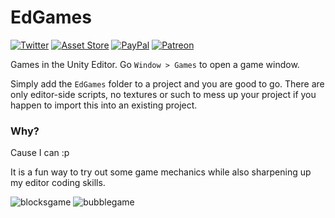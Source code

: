 # EdGames

[![Twitter](https://img.shields.io/badge/-@pl__young-007ec6.svg?style=flat-square&logo=data%3Aimage%2Fpng%3Bbase64%2CiVBORw0KGgoAAAANSUhEUgAAABAAAAAQCAMAAAAoLQ9TAAAAulBMVEUAAAAgn%2FQcovIdovMdoPAkpO0kkv8covMrqv8covMdofIdofIcovIcofEYnvMbofMdofIhpvQA%2F%2F8cofIcofIeofIbofIdofIcofIaou4dofIdofEeofIdofEdoPIeoPMdofIdofIdofIdofIdoPMeovIdoPEdofIdovMeoPIfofUdofIdofIVquogn%2B8eoPIeofIdofIcofMcovEdofMdofIdofIhpe8cn%2FEcofEeoPMbn%2FQAv%2F8dofL9CP3sAAAAPXRSTlMAGGNoIw4HkQY%2F7%2FiZvBVBxBcB4L1fJuNkHp272KhOK8H%2B2e0%2BrJT5a4kxscsMEDua%2FJA3uPZPH0hsZjAEzRmxHgAAAH9JREFUeAF1yNUSggAUANE1RBQDQxS7uzu8%2F%2F9bclEGXzgvO7NEi8UTSUhhpE1UJiti5fIFimKXgHJFVLWGI1JvuBrVBFriaXfE14VefyAhFxhKaIRn%2FHcmeIypJT8zBzWXwIKv5Up86w1qu9sfRB1N1Oks6mJfCdzuj%2BfrTZQPzs4dZmTFoZYAAAAASUVORK5CYII%3D)](https://twitter.com/pl_young)
[![Asset Store](https://img.shields.io/badge/-Asset_Store-333333.svg?style=flat-square&logo=data%3Aimage%2Fpng%3Bbase64%2CiVBORw0KGgoAAAANSUhEUgAAABAAAAAQCAQAAAC1%2BjfqAAAA5ElEQVQoz5WRMS9DYRSGn%2B%2FmRoKFRGwWm60LE5PJbLHgH1hIdMLIH%2FADMEokOkk06cZiqJJIWK9FDK4mhOZ7LJdUlcZZn5Oc57wvdBmHXufudjx38Scad8OaeXyP0ehBJx6wYsvMiodGNTMNBQosMcsjGWfcENhjijrTzBTYFZ9sWCrWl1svD1vOGy0DJq767OUXHvMqr5%2BOOGpulePEdZs2LBkMBlO3beYLYJ8nXqSDa2zSzzC7hWnCBDWOILxZ5TYBAn9NrxOfkvk3yes2yV5v%2FhbUPpNtQXVEfd8e9f%2FK6lb3B5tlzmXUxDhbAAAAAElFTkSuQmCC)](https://assetstore.unity.com/publishers/380)
[![PayPal](https://img.shields.io/badge/-Donate-dfb317.svg?style=flat-square&logo=data%3Aimage%2Fpng%3Bbase64%2CiVBORw0KGgoAAAANSUhEUgAAABAAAAAQCAMAAAAoLQ9TAAAA21BMVEX%2F%2F%2F8AAP8AQIAAJJIAIIAAYJ8AVaoAMIAAV64AJ4kAJoYAJ4UAK4UAW60AJ4YAXK0AKocAKIcAKocAKocAXa4AWqsAYK8AX7AAKYcAKocAKocAKYYAYrIAKYgAZLMAKYgAKYcAZ7UAZ7YAKYcAa7gAKYcAbLkAbLkARpgAKYcAMY4AecMAKYcAKYcAgMgAgskAGGoAGWwAGm0AHXIAHnIAIXkAInoAInsAI30AJYAAJoIAKIUAKYcALH8AMYQAPpUAP5AAXqsAXq8AbroAfcYAf8cAgMgAhMsAhcy1oBy8AAAAMHRSTlMAAQQHCAgMECYnKC4wNTtLVVlbaGt3fYGEhpOWpq2ur8DCxtjZ2trc4uTk%2Bfz9%2Fv6U8Jh7AAAAlElEQVQYGQXBy0rDQBQA0DMz1yS11MZF0UX1%2F%2F9JcKP4gFQxgdiHTDwnod%2F3cBiHEwW7e3B9u%2FyQ0QDsNwRlhb9KKlcEXc%2FpAnbjJdOggvRwJ9NiAduylmlZKtx0zoKGmlJeRcskREezyeB5ELotJcPy9EpokHiZjuMRoUVi%2BASyxFcwA8LHd1o%2FepsAWf2dz%2B9mgH8fYCsaIQYkbQAAAABJRU5ErkJggg%3D%3D)](https://www.paypal.me/plyoung)
[![Patreon](https://img.shields.io/badge/-Patreon-f86754.svg?style=flat-square&logo=data%3Aimage%2Fpng%3Bbase64%2CiVBORw0KGgoAAAANSUhEUgAAABAAAAAPCAMAAADarb8dAAAAnFBMVEUAAAAHLkoLMk0QNlEXPFYaP1gaP1gfQ1wuUGc0VGs1VWw3V20%2FXXNEYndKZ3tie4xogJFvhpZ%2FlKKBlaOHmqiNn6yPoa2ZqbWquMGuu8S1wMnK0tjIXFHKXFHLXVHR2N3X3eHe4%2Bfn6u3o7O7r7vDs7%2FHw8%2FT2%2BPn6%2B%2Fv3%2BPn8%2Ff3%2B%2Fv70ZlP1Z1P3ZlT4Z1T5aFT8%2FP3%2B%2Fv7%2F%2F%2F9eHmIbAAAALHRSTlMAAwgNFRgaHy80NTY%2BRUxkanGDhYmPk56usbjN0tLS09rh6evw8fP4%2B%2Fz9%2FvLDJQkAAABxSURBVHgBbchFFsJAEADRAoK7uzsBAvT978ajMz3DIrWrz%2F2xAGjNjtfNIAKS1wpy44%2F82tUd9MW1LyqUzmKNFNri2yr0ArwVugEOCpXYw0SBqf2llkK0Fu3WIQUKw5NIPG9iAPlqowwGViY8kyX%2FfQGdNBqN0LDLVQAAAABJRU5ErkJggg%3D%3D)](https://www.patreon.com/plyoung)

Games in the Unity Editor. Go `Window > Games` to open a game window.

Simply add the `EdGames` folder to a project and you are good to go. There are only editor-side scripts, no textures or such to mess up your project if you happen to import this into an existing project.

### Why?

Cause I can :p

It is a fun way to try out some game mechanics while also sharpening up my editor coding skills.

![blocksgame](https://user-images.githubusercontent.com/837362/29765355-23663ad2-8bdb-11e7-9d7e-d503792d114e.gif) ![bubblegame](https://user-images.githubusercontent.com/837362/30164267-28dcfc7c-93dc-11e7-8280-98ab9a1f9672.gif)

